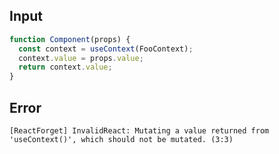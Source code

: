 
## Input

```javascript
function Component(props) {
  const context = useContext(FooContext);
  context.value = props.value;
  return context.value;
}

```


## Error

```
[ReactForget] InvalidReact: Mutating a value returned from 'useContext()', which should not be mutated. (3:3)
```
          
      